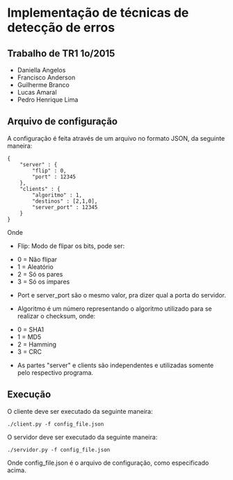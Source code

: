 # Implementação de técnicas de detecção de erros
## Trabalho de TR1 1o/2015

* Daniella Angelos
* Francisco Anderson
* Guilherme Branco
* Lucas Amaral
* Pedro Henrique Lima

## Arquivo de configuração


A configuração é feita através de um arquivo no formato JSON, da seguinte maneira:

```
{
    "server" : {
        "flip" : 0,
        "port" : 12345
    },
    "clients" : {
        "algoritmo" : 1,
        "destinos" : [2,1,0],
        "server_port" : 12345
    }
}
```

Onde

* Flip: Modo de flipar os bits, pode ser:
 - 0 = Não flipar
 - 1 = Aleatório
 - 2 = Só os pares
 - 3 = Só os ímpares

* Port e server\_port são o mesmo valor, pra dizer qual a porta do servidor.

* Algoritmo é um número representando o algoritmo utilizado para se realizar o checksum, onde:
 - 0 = SHA1
 - 1 = MD5
 - 2 = Hamming
 - 3 = CRC

* As partes "server" e clients são independentes e utilizadas somente pelo respectivo programa.

## Execução

O cliente deve ser executado da seguinte maneira:

`./client.py -f config_file.json`

O servidor deve ser executado da seguinte maneira:

`./servidor.py -f config_file.json`

Onde config\_file.json é o arquivo de configuração, como especificado acima.
